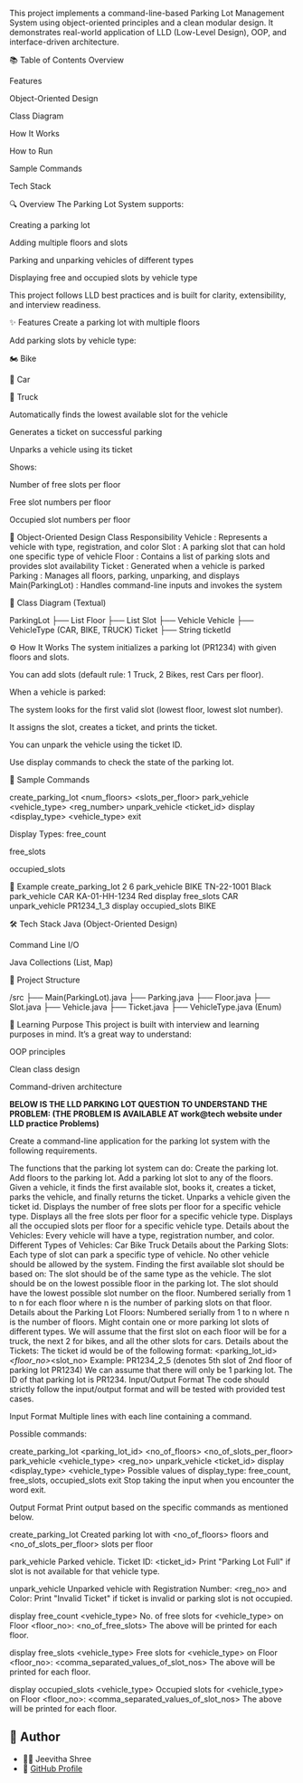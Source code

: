 This project implements a command-line-based Parking Lot Management System using object-oriented principles and a clean modular design. It demonstrates real-world application of LLD (Low-Level Design), OOP, and interface-driven architecture.

📚 Table of Contents
Overview

Features

Object-Oriented Design

Class Diagram

How It Works

How to Run

Sample Commands

Tech Stack




🔍 Overview
The Parking Lot System supports:

Creating a parking lot

Adding multiple floors and slots

Parking and unparking vehicles of different types

Displaying free and occupied slots by vehicle type

This project follows LLD best practices and is built for clarity, extensibility, and interview readiness.

✨ Features
Create a parking lot with multiple floors

Add parking slots by vehicle type:

🏍️ Bike

🚗 Car

🚚 Truck

Automatically finds the lowest available slot for the vehicle

Generates a ticket on successful parking

Unparks a vehicle using its ticket

Shows:

Number of free slots per floor

Free slot numbers per floor

Occupied slot numbers per floor

🧱 Object-Oriented Design
Class	Responsibility
Vehicle :	Represents a vehicle with type, registration, and color
Slot	: A parking slot that can hold one specific type of vehicle
Floor	: Contains a list of parking slots and provides slot availability
Ticket	: Generated when a vehicle is parked
Parking	: Manages all floors, parking, unparking, and displays
Main(ParkingLot)	: Handles command-line inputs and invokes the system

🧩 Class Diagram (Textual)

ParkingLot
 ├── List<Floor>
Floor
 ├── List<Slot>
Slot
 ├── Vehicle
Vehicle
 ├── VehicleType (CAR, BIKE, TRUCK)
Ticket
 ├── String ticketId

⚙️ How It Works
The system initializes a parking lot (PR1234) with given floors and slots.

You can add slots (default rule: 1 Truck, 2 Bikes, rest Cars per floor).

When a vehicle is parked:

The system looks for the first valid slot (lowest floor, lowest slot number).

It assigns the slot, creates a ticket, and prints the ticket.

You can unpark the vehicle using the ticket ID.

Use display commands to check the state of the parking lot.

💬 Sample Commands

create_parking_lot <num_floors> <slots_per_floor>
park_vehicle <vehicle_type> <reg_number> <color>
unpark_vehicle <ticket_id>
display <display_type> <vehicle_type>
exit

Display Types:
free_count

free_slots

occupied_slots

🧪 Example
create_parking_lot 2 6
park_vehicle BIKE TN-22-1001 Black
park_vehicle CAR KA-01-HH-1234 Red
display free_slots CAR
unpark_vehicle PR1234_1_3
display occupied_slots BIKE

🛠️ Tech Stack
Java (Object-Oriented Design)

Command Line I/O

Java Collections (List, Map)

📁 Project Structure

/src
 ├── Main(ParkingLot).java
 ├── Parking.java
 ├── Floor.java
 ├── Slot.java
 ├── Vehicle.java
 ├── Ticket.java
 ├── VehicleType.java (Enum)
 
🧠 Learning Purpose
This project is built with interview and learning purposes in mind. It’s a great way to understand:

OOP principles

Clean class design

Command-driven architecture

**BELOW IS THE LLD PARKING LOT QUESTION TO UNDERSTAND THE PROBLEM:
(THE PROBLEM IS AVAILABLE AT work@tech website under LLD practice Problems)**

Create a command-line application for the parking lot system with the following requirements.

The functions that the parking lot system can do:
Create the parking lot.
Add floors to the parking lot.
Add a parking lot slot to any of the floors.
Given a vehicle, it finds the first available slot, books it, creates a ticket, parks the vehicle, and finally returns the ticket.
Unparks a vehicle given the ticket id.
Displays the number of free slots per floor for a specific vehicle type.
Displays all the free slots per floor for a specific vehicle type.
Displays all the occupied slots per floor for a specific vehicle type.
Details about the Vehicles:
Every vehicle will have a type, registration number, and color.
Different Types of Vehicles:
Car
Bike
Truck
Details about the Parking Slots:
Each type of slot can park a specific type of vehicle.
No other vehicle should be allowed by the system.
Finding the first available slot should be based on:
The slot should be of the same type as the vehicle.
The slot should be on the lowest possible floor in the parking lot.
The slot should have the lowest possible slot number on the floor.
Numbered serially from 1 to n for each floor where n is the number of parking slots on that floor.
Details about the Parking Lot Floors:
Numbered serially from 1 to n where n is the number of floors.
Might contain one or more parking lot slots of different types.
We will assume that the first slot on each floor will be for a truck, the next 2 for bikes, and all the other slots for cars.
Details about the Tickets:
The ticket id would be of the following format:
<parking_lot_id>_<floor_no>_<slot_no>
Example: PR1234_2_5 (denotes 5th slot of 2nd floor of parking lot PR1234)
We can assume that there will only be 1 parking lot. The ID of that parking lot is PR1234.
Input/Output Format
The code should strictly follow the input/output format and will be tested with provided test cases.

Input Format
Multiple lines with each line containing a command.

Possible commands:

create_parking_lot <parking_lot_id> <no_of_floors> <no_of_slots_per_floor>
park_vehicle <vehicle_type> <reg_no> <color>
unpark_vehicle <ticket_id>
display <display_type> <vehicle_type>
Possible values of display_type: free_count, free_slots, occupied_slots
exit
Stop taking the input when you encounter the word exit.

Output Format
Print output based on the specific commands as mentioned below.

create_parking_lot
Created parking lot with <no_of_floors> floors and <no_of_slots_per_floor> slots per floor

park_vehicle
Parked vehicle. Ticket ID: <ticket_id>
Print "Parking Lot Full" if slot is not available for that vehicle type.

unpark_vehicle
Unparked vehicle with Registration Number: <reg_no> and Color: <color>
Print "Invalid Ticket" if ticket is invalid or parking slot is not occupied.

display free_count <vehicle_type>
No. of free slots for <vehicle_type> on Floor <floor_no>: <no_of_free_slots>
The above will be printed for each floor.

display free_slots <vehicle_type>
Free slots for <vehicle_type> on Floor <floor_no>: <comma_separated_values_of_slot_nos>
The above will be printed for each floor.

display occupied_slots <vehicle_type>
Occupied slots for <vehicle_type> on Floor <floor_no>: <comma_separated_values_of_slot_nos>
The above will be printed for each floor.


## 👤 Author

- 👩‍💻 Jeevitha Shree  
- 🔗 [GitHub Profile](https://github.com/JeevithaShreeT)
